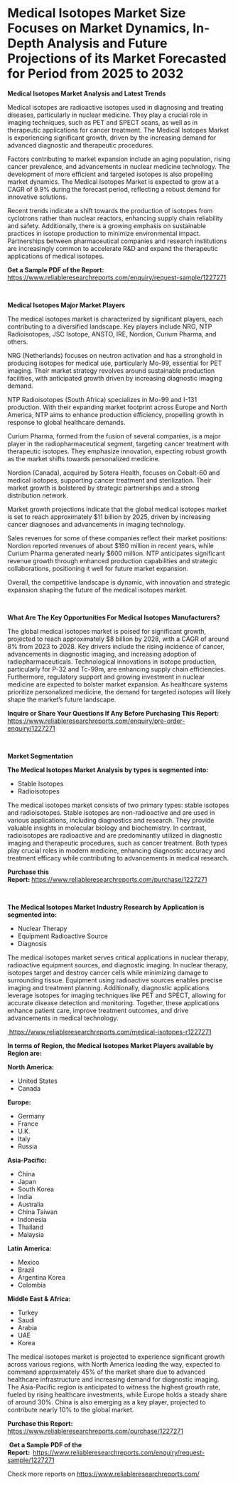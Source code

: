 <p><h1>Medical Isotopes Market Size Focuses on Market Dynamics, In-Depth Analysis and Future Projections of its Market Forecasted for Period from 2025 to 2032</h1></p><p><strong>Medical Isotopes Market Analysis and Latest Trends</strong></p>
<p><p>Medical isotopes are radioactive isotopes used in diagnosing and treating diseases, particularly in nuclear medicine. They play a crucial role in imaging techniques, such as PET and SPECT scans, as well as in therapeutic applications for cancer treatment. The Medical Isotopes Market is experiencing significant growth, driven by the increasing demand for advanced diagnostic and therapeutic procedures.</p><p>Factors contributing to market expansion include an aging population, rising cancer prevalence, and advancements in nuclear medicine technology. The development of more efficient and targeted isotopes is also propelling market dynamics. The Medical Isotopes Market is expected to grow at a CAGR of 9.9% during the forecast period, reflecting a robust demand for innovative solutions.</p><p>Recent trends indicate a shift towards the production of isotopes from cyclotrons rather than nuclear reactors, enhancing supply chain reliability and safety. Additionally, there is a growing emphasis on sustainable practices in isotope production to minimize environmental impact. Partnerships between pharmaceutical companies and research institutions are increasingly common to accelerate R&D and expand the therapeutic applications of medical isotopes.</p></p>
<p><strong>Get a Sample PDF of the Report:&nbsp;</strong> <a href="https://www.reliableresearchreports.com/enquiry/request-sample/1227271?utm_campaign=2275&utm_medium=2&utm_source=Github&utm_content=ia&utm_term=03032025&utm_id=medical-isotopes">https://www.reliableresearchreports.com/enquiry/request-sample/1227271</a></p>
<p>&nbsp;</p>
<p><strong>Medical Isotopes Major Market Players</strong></p>
<p><p>The medical isotopes market is characterized by significant players, each contributing to a diversified landscape. Key players include NRG, NTP Radioisotopes, JSC Isotope, ANSTO, IRE, Nordion, Curium Pharma, and others.</p><p>NRG (Netherlands) focuses on neutron activation and has a stronghold in producing isotopes for medical use, particularly Mo-99, essential for PET imaging. Their market strategy revolves around sustainable production facilities, with anticipated growth driven by increasing diagnostic imaging demand.</p><p>NTP Radioisotopes (South Africa) specializes in Mo-99 and I-131 production. With their expanding market footprint across Europe and North America, NTP aims to enhance production efficiency, propelling growth in response to global healthcare demands.</p><p>Curium Pharma, formed from the fusion of several companies, is a major player in the radiopharmaceutical segment, targeting cancer treatment with therapeutic isotopes. They emphasize innovation, expecting robust growth as the market shifts towards personalized medicine.</p><p>Nordion (Canada), acquired by Sotera Health, focuses on Cobalt-60 and medical isotopes, supporting cancer treatment and sterilization. Their market growth is bolstered by strategic partnerships and a strong distribution network.</p><p>Market growth projections indicate that the global medical isotopes market is set to reach approximately $11 billion by 2025, driven by increasing cancer diagnoses and advancements in imaging technology.</p><p>Sales revenues for some of these companies reflect their market positions: Nordion reported revenues of about $180 million in recent years, while Curium Pharma generated nearly $600 million. NTP anticipates significant revenue growth through enhanced production capabilities and strategic collaborations, positioning it well for future market expansion. </p><p>Overall, the competitive landscape is dynamic, with innovation and strategic expansion shaping the future of the medical isotopes market.</p></p>
<p>&nbsp;</p>
<p><strong>What Are The Key Opportunities For Medical Isotopes Manufacturers?</strong></p>
<p><p>The global medical isotopes market is poised for significant growth, projected to reach approximately $8 billion by 2028, with a CAGR of around 8% from 2023 to 2028. Key drivers include the rising incidence of cancer, advancements in diagnostic imaging, and increasing adoption of radiopharmaceuticals. Technological innovations in isotope production, particularly for P-32 and Tc-99m, are enhancing supply chain efficiencies. Furthermore, regulatory support and growing investment in nuclear medicine are expected to bolster market expansion. As healthcare systems prioritize personalized medicine, the demand for targeted isotopes will likely shape the market’s future landscape.</p></p>
<p><strong>Inquire or Share Your Questions If Any Before Purchasing This Report:</strong> <a href="https://www.reliableresearchreports.com/enquiry/pre-order-enquiry/1227271?utm_campaign=2275&utm_medium=2&utm_source=Github&utm_content=ia&utm_term=03032025&utm_id=medical-isotopes">https://www.reliableresearchreports.com/enquiry/pre-order-enquiry/1227271</a></p>
<p>&nbsp;</p>
<p><strong>Market Segmentation</strong></p>
<p><strong>The Medical Isotopes Market Analysis by types is segmented into:</strong></p>
<p><ul><li>Stable Isotopes</li><li>Radioisotopes</li></ul></p>
<p><p>The medical isotopes market consists of two primary types: stable isotopes and radioisotopes. Stable isotopes are non-radioactive and are used in various applications, including diagnostics and research. They provide valuable insights in molecular biology and biochemistry. In contrast, radioisotopes are radioactive and are predominantly utilized in diagnostic imaging and therapeutic procedures, such as cancer treatment. Both types play crucial roles in modern medicine, enhancing diagnostic accuracy and treatment efficacy while contributing to advancements in medical research.</p></p>
<p><strong>Purchase this Report:&nbsp;</strong><a href="https://www.reliableresearchreports.com/purchase/1227271?utm_campaign=2275&utm_medium=2&utm_source=Github&utm_content=ia&utm_term=03032025&utm_id=medical-isotopes">https://www.reliableresearchreports.com/purchase/1227271</a></p>
<p>&nbsp;</p>
<p><strong>The Medical Isotopes Market Industry Research by Application is segmented into:</strong></p>
<p><ul><li>Nuclear Therapy</li><li>Equipment Radioactive Source</li><li>Diagnosis</li></ul></p>
<p><p>The medical isotopes market serves critical applications in nuclear therapy, radioactive equipment sources, and diagnostic imaging. In nuclear therapy, isotopes target and destroy cancer cells while minimizing damage to surrounding tissue. Equipment using radioactive sources enables precise imaging and treatment planning. Additionally, diagnostic applications leverage isotopes for imaging techniques like PET and SPECT, allowing for accurate disease detection and monitoring. Together, these applications enhance patient care, improve treatment outcomes, and drive advancements in medical technology.</p></p>
<p><a href="https://www.reliableresearchreports.com/medical-isotopes-r1227271?utm_campaign=2275&utm_medium=2&utm_source=Github&utm_content=ia&utm_term=03032025&utm_id=medical-isotopes">&nbsp;https://www.reliableresearchreports.com/medical-isotopes-r1227271</a></p>
<p><strong>In terms of Region, the Medical Isotopes Market Players available by Region are:</strong></p>
<p>
    <p> <strong> North America: </strong>
        <ul>
            <li>United States</li>
            <li>Canada</li>
        </ul>
        </p> 
    <p> <strong> Europe: </strong>
        <ul>
            <li>Germany</li>
            <li>France</li>
            <li>U.K.</li>
            <li>Italy</li>
            <li>Russia</li>
        </ul>
        </p> 
    <p> <strong> Asia-Pacific: </strong>
        <ul>
            <li>China</li>
            <li>Japan</li>
            <li>South Korea</li>
            <li>India</li>
            <li>Australia</li>
            <li>China Taiwan</li>
            <li>Indonesia</li>
            <li>Thailand</li>
            <li>Malaysia</li>
        </ul>
        </p> 
    <p> <strong> Latin America: </strong>
        <ul>
            <li>Mexico</li>
            <li>Brazil</li>
            <li>Argentina Korea</li>
            <li>Colombia</li>
        </ul>
        </p> 
    <p> <strong> Middle East & Africa: </strong>
        <ul>
            <li>Turkey</li>
            <li>Saudi</li>
            <li>Arabia</li>
            <li>UAE</li>
            <li>Korea</li>
        </ul>
    </p>
    </p>
<p><p>The medical isotopes market is projected to experience significant growth across various regions, with North America leading the way, expected to command approximately 45% of the market share due to advanced healthcare infrastructure and increasing demand for diagnostic imaging. The Asia-Pacific region is anticipated to witness the highest growth rate, fueled by rising healthcare investments, while Europe holds a steady share of around 30%. China is also emerging as a key player, projected to contribute nearly 10% to the global market.</p></p>
<p><strong>Purchase this Report: </strong><a href="https://www.reliableresearchreports.com/purchase/1227271?utm_campaign=2275&utm_medium=2&utm_source=Github&utm_content=ia&utm_term=03032025&utm_id=medical-isotopes">https://www.reliableresearchreports.com/purchase/1227271</a></p>
<p>&nbsp;<strong>Get a Sample PDF of the Report:&nbsp;&nbsp;</strong><a href="https://www.reliableresearchreports.com/enquiry/request-sample/1227271?utm_campaign=2275&utm_medium=2&utm_source=Github&utm_content=ia&utm_term=03032025&utm_id=medical-isotopes">https://www.reliableresearchreports.com/enquiry/request-sample/1227271</a></p>
<p><strong></strong></p>
<p>Check more reports on <a href="https://www.reliableresearchreports.com/?utm_campaign=2275&utm_medium=2&utm_source=Github&utm_content=ia&utm_term=03032025&utm_id=medical-isotopes">https://www.reliableresearchreports.com/</a></p>